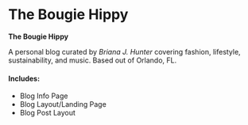 # The Bougie Hippy

<b>The Bougie Hippy</b>
<p>A personal blog curated by <i>Briana J. Hunter</i> covering fashion, lifestyle, sustainability, and music. Based out of Orlando, FL.
</p>

<h4>Includes:</h4>
<ul>
  <li>Blog Info Page</li>
  <li>Blog Layout/Landing Page</li>
  <li>Blog Post Layout</li>
 </ul>
